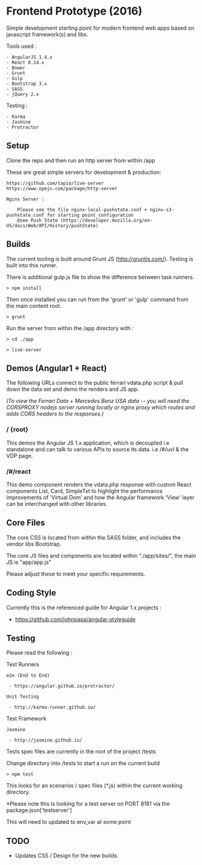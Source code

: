 Frontend Prototype (2016)
===============

Simple development starting point for modern frontend web apps based on javascript framework(s) and libs.

Tools used : 

    - AngularJS 1.4.x
    - React 0.14.x
    - Bower
    - Grunt
    - Gulp
    - Bootstrap 3.x 
    - SASS
    - jQuery 2.x
    
    
Testing : 

    - Karma
    - Jasmine
    - Protractor
    
   
Setup
---------------

Clone the repo and then run an http server from within /app

These are great simple servers for development & production: 

    https://github.com/tapio/live-server
    https://www.npmjs.com/package/http-server

    Nginx Server : 
    
        Please see the file nginx-local-pushstate.conf + nginx-s3-pushstate.conf for starting point configuration
        @see Push State (https://developer.mozilla.org/en-US/docs/Web/API/History/pushState)
         

Builds
-------------

The current tooling is built around Grunt JS (http://gruntjs.com/). Testing is built into this runner. 

There is additional gulp.js file to show the difference between task runners. 


```
> npm install
```

Then once installed you can run from the 'grunt' or 'gulp' command from the main content root. 

```
> grunt
```

Run the server from within the  /app directory with : 

```
> cd ./app
```

```
> live-server
```

Demos (Angular1 + React)
-------------

The following URLs connect to the public ferrari vdata.php script & pull down the data set and demo the renders and JS app.  

*(To view the Ferrari Data + Mercedes Benz USA data -- you will need the CORSPROXY nodejs server running locally or nginx proxy which routes and adds CORS headers to the responses.)*  
 
### / {root}
 
This demos the Angular JS 1.x application, which is decoupled i.e standalone and can talk to various APIs to source its data.  i.e /#/uvl & the VDP page. 
 
### /#/react 

This demo component renders the vdata.php response with custom React components List, Card, SimpleTxt to highlight the performance improvements of 'Virtual Dom' and how 
the Angular framework 'View' layer can be interchanged with other libraries.  
 
 

Core Files
-------------

The core CSS is located from within the SASS folder, and includes the vendor libs Bootstrap. 
 
The core JS files and components are located within "./app/sites/", the main JS is "app/app.js"

Please adjust these to meet your specific requirements. 


Coding Style
-------------
 
Currently this is the referenced guide for Angular 1.x projects : 
 
- https://github.com/johnpapa/angular-styleguide
 
  
Testing
----------------

Please read the following : 

Test Runners 

    e2e (End to End)
    
     - https://angular.github.io/protractor/
    
    Unit Testing  
     
     - http://karma-runner.github.io/     

Test Framework 

    Jasmine 
    
     - http://jasmine.github.io/


Tests spec files are currently in the root of the project /tests
  
Change directory into /tests to start a run on the current build 


```
> npm test
```
  
This looks for an scenarios / spec files (*.js) within the current working directory.
  
 
*Please note this is looking for a test server on PORT 8181 via the package.json['testserver'] 

 This will need to updated to env_var at some point
 
 
  

TODO
-------------

 - Updates CSS / Design for the new builds.